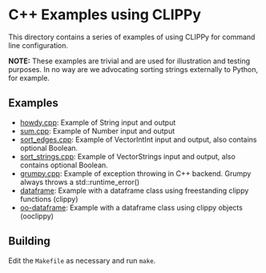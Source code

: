 # C++ Examples using CLIPPy
This directory contains a series of examples of using CLIPPy for command
line configuration.   


**NOTE:** These examples are trivial and are used for illustration and testing 
purposes.  In no way are we advocating sorting strings externally to 
Python, for example.


## Examples

- [howdy.cpp](howdy.cpp):  Example of String input and output
- [sum.cpp](sum.cpp): Example of Number input and output
- [sort_edges.cpp](sort_edges.cpp): Example of VectorIntInt input and output, also contains optional Boolean.
- [sort_strings.cpp](sort_strings.cpp): Example of VectorStrings input and output, also contains optional Boolean.
- [grumpy.cpp](grumpy.cpp): Example of exception throwing in C++ backend. Grumpy always throws a std::runtime_error()
- [dataframe](dataframe): Example with a dataframe class using freestanding clippy functions (clippy)
- [oo-dataframe](oo-dataframe): Example with a dataframe class using clippy objects (ooclippy)

## Building
Edit the `Makefile` as necessary and run `make`.
